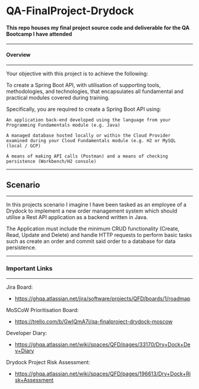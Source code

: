 # QA-FinalProject-Drydock

#### This repo houses my final project source code and deliverable for the QA Bootcamp I have attended
---

#### Overview
---
Your objective with this project is to achieve the following:

To create a Spring Boot API, with utilisation of supporting tools, methodologies, and technologies, that encapsulates all fundamental and practical modules covered during training.

Specifically, you are required to create a Spring Boot API using:

    An application back-end developed using the language from your Programming Fundamentals module (e.g. Java)
    
    A managed database hosted locally or within the Cloud Provider examined during your Cloud Fundamentals module (e.g. H2 or MySQL (local / GCP)
    
    A means of making API calls (Postman) and a means of checking persistence (Workbench/H2 console)
    
---

## Scenario
---
In this projects scenario I imagine I have been tasked as an employee of a Drydock to implement a new order management system which should utilise a Rest API application as a backend written in Java.

The Application must include the minimum CRUD functionality (Create, Read, Update and Delete) and handle HTTP requests to perform basic tasks such as create an order and commit said order to a database for data persistence. 


---
### Important Links
---
Jira Board:
* https://ghqa.atlassian.net/jira/software/projects/QFD/boards/1/roadmap

MoSCoW Prioritisation Board:
* https://trello.com/b/GwIQmA7i/qa-finalproject-drydock-moscow

Developer Diary:
* https://ghqa.atlassian.net/wiki/spaces/QFD/pages/33170/Dry+Dock+Dev+Diary

Drydock Project Risk Assessment:
* https://ghqa.atlassian.net/wiki/spaces/QFD/pages/196613/Dry+Dock+Risk+Assessment

